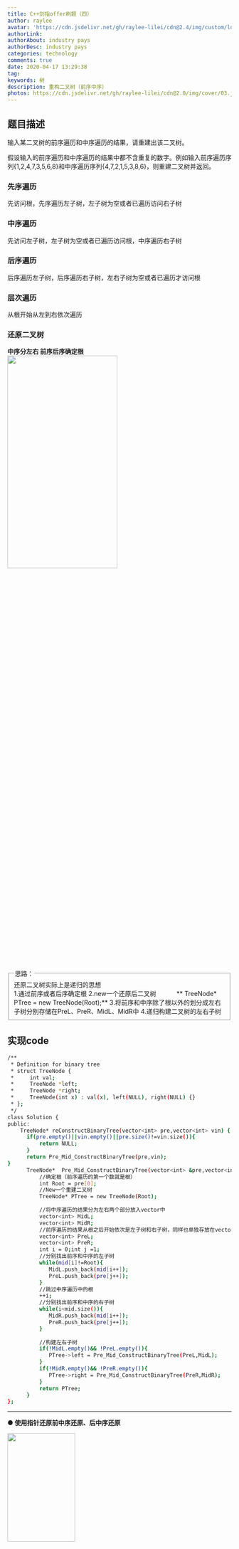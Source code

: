 ```yaml
---
title: C++剑指offer刷题（四）
author: raylee
avatar: 'https://cdn.jsdelivr.net/gh/raylee-lilei/cdn@2.4/img/custom/logo_1.png'
authorLink: 
authorAbout: industry pays
authorDesc: industry pays
categories: technology
comments: true
date: 2020-04-17 13:29:38
tag:
keywords: 树
description: 重构二叉树（前序中序）
photos: https://cdn.jsdelivr.net/gh/raylee-lilei/cdn@2.0/img/cover/03.jpg.webp
---
```

## 题目描述
输入某二叉树的前序遍历和中序遍历的结果，请重建出该二叉树。

假设输入的前序遍历和中序遍历的结果中都不含重复的数字。例如输入前序遍历序列{1,2,4,7,3,5,6,8}和中序遍历序列{4,7,2,1,5,3,8,6}，则重建二叉树并返回。

### 先序遍历
先访问根，先序遍历左子树，左子树为空或者已遍历访问右子树

### 中序遍历
先访问左子树，左子树为空或者已遍历访问根，中序遍历右子树

### 后序遍历
后序遍历左子树，后序遍历右子树，左右子树为空或者已遍历才访问根

### 层次遍历
从根开始从左到右依次遍历

### 还原二叉树

**中序分左右 前序后序确定根**
<img src="https://cdn.jsdelivr.net/gh/raylee-lilei/cdn@3.3/img/article/CPPoffer/fenxi.jpg" width = 70% height = 35% />
<form action="" method="">
<fieldset><legend font-weight:600>思路：</legend>
<div align=“Center”>还原二叉树实际上是递归的思想</div>
1.通过前序或者后序确定根
2.new一个还原后二叉树
&emsp;&emsp;&emsp;** TreeNode*  PTree = new TreeNode(Root);**
3.将前序和中序除了根以外的划分成左右子树分别存储在PreL、PreR、MidL、MidR中
4.递归构建二叉树的左右子树
</fieldset>
</form>


## 实现code
``` bash
/**
 * Definition for binary tree
 * struct TreeNode {
 *     int val;
 *     TreeNode *left;
 *     TreeNode *right;
 *     TreeNode(int x) : val(x), left(NULL), right(NULL) {}
 * };
 */
class Solution {
public:
    TreeNode* reConstructBinaryTree(vector<int> pre,vector<int> vin) {
      if(pre.empty()||vin.empty()||pre.size()!=vin.size()){
          return NULL;
      }
      return Pre_Mid_ConstructBinaryTree(pre,vin);
}
      TreeNode*  Pre_Mid_ConstructBinaryTree(vector<int> &pre,vector<int> &mid){
          //确定根（前序遍历的第一个数就是根）
          int Root = pre[0];         
          //New一个重建二叉树
          TreeNode* PTree = new TreeNode(Root);
          
          //将中序遍历的结果分为左右两个部分放入vector中
          vector<int> MidL;
          vector<int> MidR;
          //前序遍历的结果从根之后开始依次是左子树和右子树，同样也单独存放在vector中
          vector<int> PreL;
          vector<int> PreR;
          int i = 0;int j =1;
          //分别找出前序和中序的左子树
          while(mid[i]!=Root){
             MidL.push_back(mid[i++]);
             PreL.push_back(pre[j++]);
          }
          //跳过中序遍历中的根
          ++i;
          //分别找出前序和中序的右子树
          while(i<mid.size()){
             MidR.push_back(mid[i++]);
             PreR.push_back(pre[j++]);
          }
          
          //构建左右子树
          if(!MidL.empty()&& !PreL.empty()){
             PTree->left = Pre_Mid_ConstructBinaryTree(PreL,MidL);
          }
          if(!MidR.empty()&& !PreR.empty()){
             PTree->right = Pre_Mid_ConstructBinaryTree(PreR,MidR);
          }
          return PTree;
      }
};
```
********
**● 使用指针还原前中序还原、后中序还原**

<img src="https://cdn.jsdelivr.net/gh/raylee-lilei/cdn@3.3/img/article/CPPoffer/erchashuhuanyuan.png" width = 55% height = 25% />
<img src="https://cdn.jsdelivr.net/gh/raylee-lilei/cdn@3.3/img/article/CPPoffer/erchashuhuanzhizhenyuan.png" width = 55% height = 35% />

``` bash
//前序中序还原建立二叉树
TreeNode* pre_mid_createBiTree(char *pre,char *mid,int len) 
{
    if(len==0)
        return NULL;
    char ch=pre[0];  //找到先序中的第一个结点
    int index=0;
    while(mid[index]!=ch)//在中序中找到的根结点的左边为该结点的左子树，右边为右子树
    {
        index++;
    }
    TreeNode* T=new TreeNode(ch);//创建根结点
    T->data=ch;
    T->lchild=pre_mid_createBiTree(pre+1,mid,index);//建立左子树
    T->rchild=pre_mid_createBiTree(pre+index+1,mid+index+1,len-index-1);//建立右子树
    return T;
}


//后序中序还原建立二叉树
TreeNode* pro_mid_createBiTree(char *last,char *mid,int len)
{
    if(len==0)
       return NULL;
    char ch=last[len-1]; //取得后序遍历顺序中最后一个结点
    int index=0;//在中序序列中找根结点，并用index记录长度
    while(mid[index]!=ch)//在中序中找到根结点，左边为该结点的左子树，右边为右子树
       index++;
    TreeNode* T=new TreeNode(ch);;//创建根结点
    T->data=ch;
    T->lchild=pro_mid_createBiTree(last,mid,index);//建立左子树
    T->rchild=pro_mid_createBiTree(last+index,mid+index+1,len-index-1);//建立右子树
    return T;
}
```